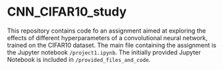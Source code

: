 # CNN_CIFAR10_study
This repository contains code fo an assignment aimed at exploring the effects of different hyperparameters of a convolutional neural network, trained on the CIFAR10 dataset. The main file containing the assignment is the Jupyter notebook `/project1.ipynb`. The initially provided Jupyter Notebook is included in `/provided_files_and_code`.
